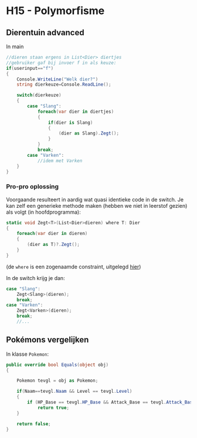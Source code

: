 # H15 - Polymorfisme

## Dierentuin advanced

In main

```csharp
//dieren staan ergens in List<Dier> diertjes
//gebruiker gaf bij invoer f in als keuze:
if(userinput=="f")
{
    Console.WriteLine("Welk dier?")
    string dierkeuze=Console.ReadLine();

    switch(dierkeuze)
    {
        case "Slang":
            foreach(var dier in diertjes)
            {
                if(dier is Slang)
                {
                    (dier as Slang).Zegt();
                }
            }
            break;
        case "Varken":
            //idem met Varken 
    }
}
```

### Pro-pro oplossing

Voorgaande resulteert in aardig wat quasi identieke code in de switch. Je kan zelf een generieke methode maken \(hebben we niet in leerstof gezien\) als volgt \(in hoofdprogramma\):

```csharp
static void Zegt<T>(List<Dier>dieren) where T: Dier
{
    foreach(var dier in dieren)
    {
        (dier as T)?.Zegt();
    }
}
```

\(de `where` is een zogenaamde constraint, uitgelegd [hier](https://github.com/v-nys/cursusprogrammeren/tree/13ea122a2e92d805feb8b618811589d4f57a8b23/15_polymorfisme/17_gencols/2_genericclasses_en_constraints.md)\)

In de switch krijg je dan:

```csharp
case "Slang":
    Zegt<Slang>(dieren);
    break;
case "Varken":
    Zegt<Varken>(dieren);
    break;
    //...
```

## Pokémons vergelijken

In klasse `Pokemon`:

```csharp
public override bool Equals(object obj)
{

    Pokemon tevgl = obj as Pokemon;

    if(Naam==tevgl.Naam && Level == tevgl.Level)
    {
        if (HP_Base == tevgl.HP_Base && Attack_Base == tevgl.Attack_Base && ... )
            return true;
    }

    return false;
}
```


